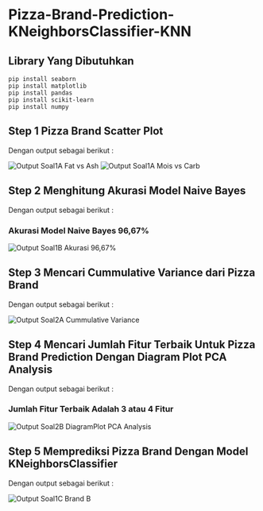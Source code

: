# Pizza-Brand-Prediction-KNeighborsClassifier-KNN

## Library Yang Dibutuhkan

```python3
pip install seaborn
pip install matplotlib
pip install pandas
pip install scikit-learn
pip install numpy
```

## Step 1 Pizza Brand Scatter Plot
Dengan output sebagai berikut :

![Output Soal1A Fat vs Ash](https://user-images.githubusercontent.com/52452132/121768134-b5bc3a00-cb86-11eb-9033-bf38875a49e7.png)
![Output Soal1A Mois vs Carb](https://user-images.githubusercontent.com/52452132/121768136-b6ed6700-cb86-11eb-97ab-d9a69d1a1d6f.png)

## Step 2 Menghitung Akurasi Model Naive Bayes
Dengan output sebagai berikut :

### Akurasi Model Naive Bayes 96,67%
![Output Soal1B Akurasi 96,67%](https://user-images.githubusercontent.com/52452132/121768137-b785fd80-cb86-11eb-82ed-a580caf6541f.PNG)

## Step 3 Mencari Cummulative Variance dari Pizza Brand
Dengan output sebagai berikut :

![Output Soal2A Cummulative Variance](https://user-images.githubusercontent.com/52452132/121768244-77734a80-cb87-11eb-8dbc-b693602e8827.PNG)

## Step 4 Mencari Jumlah Fitur Terbaik Untuk Pizza Brand Prediction Dengan Diagram Plot PCA Analysis
Dengan output sebagai berikut :

### Jumlah Fitur Terbaik Adalah 3 atau 4 Fitur
![Output Soal2B DiagramPlot PCA Analysis](https://user-images.githubusercontent.com/52452132/121768247-78a47780-cb87-11eb-9330-9c8fee930fa4.png)

## Step 5 Memprediksi Pizza Brand Dengan Model KNeighborsClassifier
Dengan output sebagai berikut :

![Output Soal1C Brand B](https://user-images.githubusercontent.com/52452132/121768138-b785fd80-cb86-11eb-9ac0-5bd0c32469a8.PNG)

